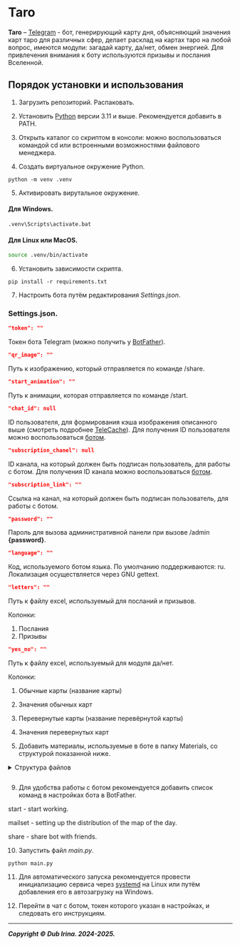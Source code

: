 # Taro
**Taro** – [Telegram](https://telegram.org) - бот, генерирующий карту дня, объясняющий значения карт таро для различных сфер, делает расклад на картах таро на любой вопрос, имеются модули: загадай карту, да/нет, обмен энергией. Для привлечения внимания к боту используются призывы и послания Вселенной.

## Порядок установки и использования
1. Загрузить репозиторий. Распаковать.

2. Установить [Python](https://www.python.org/downloads/) версии 3.11 и выше. Рекомендуется добавить в PATH.

3. Открыть каталог со скриптом в консоли: можно воспользоваться командой cd или встроенными возможностями файлового менеджера.

4. Создать виртуальное окружение Python.

```
python -m venv .venv
```

5. Активировать вирутальное окружение.

#### Для Windows.
    
```shell
.venv\Scripts\activate.bat
```

#### Для Linux или MacOS.

```bash
source .venv/bin/activate
```

6. Установить зависимости скрипта.

```
pip install -r requirements.txt
```

7. Настроить бота путём редактирования _Settings.json_.

### Settings.json.

```JSON
"token": ""
```

Токен бота Telegram (можно получить у [BotFather](https://t.me/BotFather)).

```JSON
"qr_image": ""
```

Путь к изображению, который отправляется по команде /share.

```JSON
"start_animation": ""
```

Путь к анимации, которая отправляется по команде /start.

```JSON
"chat_id": null
```

ID пользователя, для формирования кэша изображения описанного выше (смотреть подробнее [TeleCache](https://github.com/DUB1401/dublib/blob/main/docs/TelebotUtils/Cache.md)).
Для получения ID пользователя можно воспользоваться [ботом](https://t.me/chat_id_echo_bot).

```JSON
"subscription_chanel": null 
```

ID канала, на который должен быть подписан пользователь, для работы с ботом.
Для получения ID канала можно воспользоваться [ботом](https://t.me/chat_id_echo_bot).

```JSON
"subscription_link": ""
```

Ссылка на канал, на который должен быть подписан пользователь, для работы с ботом.

```JSON
"password": ""
```

Пароль для вызова административной панели при вызове /admin **{password}**.

```JSON
"language": ""
```

Код, используемого ботом языка. По умолчанию поддерживаются: ru. Локализация осуществляется через GNU gettext.

```JSON
"letters": ""
```

Путь к файлу excel, используемый для посланий и призывов.

Колонки: 

1. Послания
2. Призывы

```JSON
"yes_no": ""
```

Путь к файлу excel, используемый для модуля да/нет. 

Колонки: 

1. Обычные карты (название карты)

2. Значения обычных карт

3. Перевернутые карты (название перевёрнутой карты)

4. Значения перевернутых карт

8. Добавить материалы, используемые в боте в папку Materials, со структурой показанной ниже.
<details>
<summary>Структура файлов<p></p></summary> 

```html
.
└── Materials
    ├── ChoiceCard
    │   ├── 02.06.2025 # понедельник
    │   │   ├── 0.txt
    │   │   ├── 0.jpg
    │   │   ├── 1.txt
    │   │   ├── 1.jpg
    │   │   ├── 2.txt
    │   │   ├── 2.jpg
    │   │   ├── 3.txt
    │   │   ├── 3.jpg
    │   │   ├── 4.txt
    │   │   └── 4.jpg
    │   ├── 04.06.2025 # среда
    │   ├── 06.06.2025 # пятница
    │   └── ...
    ├── Layouts/
    │   ├── 1 комплект/
    │   │   ├── 1.jpg <!-- Изображение трёх закрытых карт, далее карты поочерёдно открываются в следующих изображениях -->
    │   │   ├── ...
    │   │   ├── 4.jpg
    │   │   └── cards.json <!-- Список из названий карт, использующихся в этом комплекте -->
    │   ├── 2 комплект
    │   └── ...
    ├── Photo /
    │   ├── 18.01.2025.jpg <!-- Карта дня -->
    │   ├── 19.01.2025.jpg
    │   └── ...
    ├── Reversed
    │   ├── 1.jpg
    │   ├── ...
    │   ├── 78.jpg
    │   └── ...
    ├── Straight
    │   ├── 1.jpg
    │   ├── ...
    │   └── 78.jpg
    ├── Text /
    │   ├── 18.01.2025.txt <!-- Текст карты дня -->
    │   ├── 19.01.2025.txt
    │   └── ...
    ├── Values/
    │   ├── Arcanas/
    │   │   ├── 0. Шут/
    |   │   │   ├── 1.txt <!--Текст общее значение для карты шута -->
    |   │   │   ├── 2.txt <!--Текст личностное состояние для карты шута -->
    |   │   │   ├── 3.txt <!--Текст на глубоком уровне для карты шута -->
    |   │   │   ├── 4.txt <!--Текст в работе и карьере для карты шута -->
    |   │   │   ├── 5.txt <!--Текст в финансах для карты шута -->
    |   │   │   ├── 6.txt <!--Текст в любовной сфере для карты шута -->
    |   │   │   ├── 7.txt <!--Текст состояние здоровья для карты шута -->
    |   │   │   ├── 8.txt <!--Текст перевернутая карта для карты шута -->
    |   │   │   └── image.jpg <!-- Карта шута -->
    |   │   ├── I. Маг/
    |   │   │   └── ...
    |   │   ├── II. Жрица
    |   │   ├── III. Императрица
    |   │   ├── IV. Император
    |   │   ├── IX. Отшельник
    |   │   ├── V. Жрец
    |   │   ├── VI. Влюбленные
    |   │   ├── VII. Колесница
    |   │   ├── VIII. Справедливость
    |   │   ├── X. Фортуна
    |   │   ├── XI. Сила
    |   │   ├── XII. Повешенный|
    |   │   ├── XIII. Смерть
    |   │   ├── XIV. Умеренность
    |   │   ├── XIX. Солнце
    |   │   ├── XV. Дьявол
    |   │   ├── XVI. Башня
    |   │   ├── XVII. Звезда
    |   │   ├── XVIII. Луна
    |   │   ├── XX. Суд
    |   │   └── XXI. Мир
    |   ├── Cups/
    |   │   ├── 1. Туз кубков/
    |   │   │   ├── 1.txt
    |   │   │   ├── ...
    |   │   │   ├── 8.txt
    |   │   │   └── image.jpg
    |   │   ├── 2. Двойка кубков/
    |   │   │   └── ...
    |   │   ├── ...
    |   │   ├── 10. Десятка кубков
    |   │   ├── 11. Паж кубков
    |   │   ├── 12. Рыцарь кубков
    |   │   ├── 13. Королева кубков
    |   │   └── 14. Король кубков
    |   ├── Pentacles/
    |   │   ├── 1. Туз пентаклей/
    |   │   │   ├── 1.txt
    |   │   │   ├── ...
    |   │   │   ├── 8.txt
    |   │   │   └── image.jpg
    |   │   ├── 2. Двойка пентаклей/
    |   │   │   └── ...
    |   │   ├── ...
    |   │   ├── 10. Десятка пентаклей
    |   │   ├── ...
    |   │   └── 14. Король пентаклей
    |   ├── Swords/
    |   │   ├── 1. Туз мечей/
    |   │   │   ├── 1.txt
    |   │   │   ├── ...
    |   │   │   ├── 8.txt
    |   │   │   └── image.jpg
    |   │   ├── 2. Двойка мечей/
    |   │   │   └── ...
    |   │   ├── ...
    |   │   ├── 10. Десятка мечей
    |   │   ├── ...
    |   │   └── 14. Король мечей
    |   └── Wands/
    |       ├── 1. Туз жезлов/
    |       │   ├── 1.txt
    |       │   ├── ...
    |       │   ├── 8.txt
    |       │   └── image.jpg
    |       ├── 2. Двойка жезлов/
    |       │   └── ...
    |       ├── ...
    |       ├── 10. Десятка жезлов
    |       ├── ...
    |       └── 14. Король жезлов
    └── Video
        ├── 03.06.2025.mp4
        ├── 04.06.2025.mp4 
        └── ...
           
```
</details>

9. Для удобства работы с ботом рекомендуется добавить список команд в настройках бота в BotFather.
   
start - start working.

mailset - setting up the distribution of the map of the day.

share - share bot with friends.

10. Запустить файл _main.py_.

```
python main.py
```

11. Для автоматического запуска рекомендуется провести инициализацию сервиса через [systemd](systemd/README.md) на Linux или путём добавления его в автозагрузку на Windows.

12. Перейти в чат с ботом, токен которого указан в настройках, и следовать его инструкциям.

---
**_Copyright © Dub Irina. 2024-2025._**
